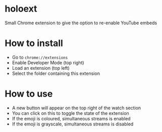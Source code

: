 # holoext
Small Chrome extension to give the option to re-enable YouTube embeds

# How to install
- Go to `chrome://extensions`
- Enable Developer Mode (top right)
- Load an extension (top left)
- Select the folder containing this extension

# How to use
- A new button will appear on the top right of the watch section
- You can click on this to toggle the state of the extension
 - If the emoji is coloured, simultaneous streams is enabled
 - If the emoji is grayscale, simultaneous streams is disabled
